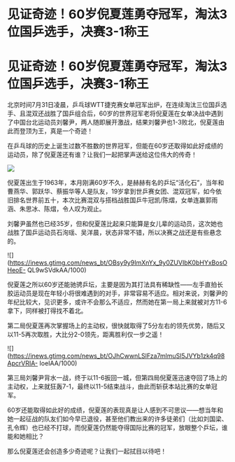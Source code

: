# 见证奇迹！60岁倪夏莲勇夺冠军，淘汰3位国乒选手，决赛3-1称王

# 见证奇迹！60岁倪夏莲勇夺冠军，淘汰3位国乒选手，决赛3-1称王

北京时间7月31日凌晨，乒乓球WTT捷克赛女单冠军出炉，在连续淘汰三位国乒选手、且混双还战胜了国乒组合后，60岁的世界冠军老将倪夏莲在女单决战中遇到了中国台北运动员刘馨尹，两人随即展开激战，结果刘馨尹也1-3败北，倪夏莲由此而登顶为王，真是一个奇迹！

在乒乓球的历史上诞生过数不胜数的世界冠军，但能在60岁还取得如此好成绩的运动员，除了倪夏莲还有谁？让我们一起把掌声送给这位伟大的传奇！

![](https://inews.gtimg.com/news_bt/OO_QPn6Yz9-etuHmGFkWggKFctHkE6LAMYApWWlJ9trCcAA/1000)

倪夏莲出生于1963年，本月刚满60岁不久，是赫赫有名的乒坛“活化石”，当年和曹燕华、郭跃华、蔡振华等人是队友，19岁拿到世乒赛女团、混双冠军，如今依旧排名世界前五十，本次比赛混双与搭档战胜国乒牛冠凯/陈熠，女单连赢郭雨涵、朱思冰、陈熠，令人叹为观止。

刘馨尹虽然也已经35岁，但和倪夏莲比起来只能算是女儿辈的运动员，这次她也战胜了国乒运动员石洵瑶、吴洋晨，状态非常不错，所以决赛之战还是有些悬念的。

![](https://inews.gtimg.com/news_bt/OBsy9y9ImXnYx_9y0ZUVIbK0bHYxBosOHeoE-
QL9wSVdkAA/1000)

倪夏莲之所以60岁还能驰骋乒坛，主要是因为其打法具有稀缺性——左手直拍长胶运动员是现在年轻小将很难遇到的对手，非常容易不适应。相对来说，刘馨尹的年纪比较大，见识更多，或许不会那么不适应，然而她在第一局上来就被对方11-6拿下，同样被打得找不着北。

第二局倪夏莲再次掌握场上的主动权，很快就取得了5分左右的领先优势，随后又以11-5再次取胜，大比分2-0领先，距离胜利仅一步之遥！

![](https://inews.gtimg.com/news_bt/OJhCwwnLSlFza7mlmuSl5JVYb1zk4q98ApcrVRIA-
IoeIAA/1000)

第三局刘馨尹背水一战，终于以11-6扳回一城，但第四局倪夏莲迅速夺回了场上的主动权，上来就狂轰7-1，最终以11-5结束战斗，由此而斩获本站比赛的女单冠军。

60岁还能取得如此好的成绩，倪夏莲的表现真是让人感到不可思议——想当年和她一起征战的队友们如今早已退役，甚至他们教出来的许多徒弟们（比如刘国梁、孔令辉）也已经不打球，而倪夏莲仍然能夺得国际比赛的冠军，放眼整个乒坛，谁能和她相比？

那么倪夏莲还会创造多少奇迹呢？让我们一起拭目以待吧！

